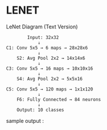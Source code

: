 # LENET


LeNet Diagram (Text Version)

            Input: 32x32
                ↓
    C1: Conv 5x5 → 6 maps → 28x28x6
                ↓
        S2: Avg Pool 2x2 → 14x14x6
                ↓
    C3: Conv 5x5 → 16 maps → 10x10x16
                ↓
        S4: Avg Pool 2x2 → 5x5x16
                ↓
    C5: Conv 5x5 → 120 maps → 1x1x120
                ↓
        F6: Fully Connected → 84 neurons
                ↓
        Output: 10 classes


sample output :


                

